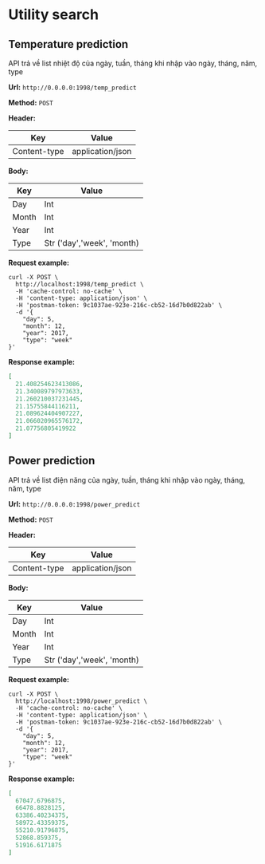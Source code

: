 # Utility search

## Temperature prediction  

API trả về list nhiệt độ của ngày, tuần, tháng  khi nhập vào ngày, tháng, năm, type 

__Url:__ `http://0.0.0.0:1998/temp_predict`

__Method:__ `POST`


__Header:__

Key | Value
--- | ---
Content-type | application/json

__Body:__

Key | Value
--- | ---
Day | Int
Month | Int
Year | Int
Type | Str ('day','week', 'month)

__Request example:__
```
curl -X POST \
  http://localhost:1998/temp_predict \
  -H 'cache-control: no-cache' \
  -H 'content-type: application/json' \
  -H 'postman-token: 9c1037ae-923e-216c-cb52-16d7b0d822ab' \
  -d '{
	"day": 5,
	"month": 12,
	"year": 2017,
	"type": "week"
}'
```

__Response example:__

```json
[
  21.408254623413086, 
  21.340089797973633, 
  21.260210037231445, 
  21.15755844116211, 
  21.089624404907227, 
  21.066020965576172, 
  21.07756805419922
]


```


## Power prediction  

API trả về list điện năng của ngày, tuần, tháng  khi nhập vào ngày, tháng, năm, type 

__Url:__ `http://0.0.0.0:1998/power_predict`

__Method:__ `POST`


__Header:__

Key | Value
--- | ---
Content-type | application/json

__Body:__

Key | Value
--- | ---
Day | Int
Month | Int
Year | Int
Type | Str ('day','week', 'month)

__Request example:__
```
curl -X POST \
  http://localhost:1998/power_predict \
  -H 'cache-control: no-cache' \
  -H 'content-type: application/json' \
  -H 'postman-token: 9c1037ae-923e-216c-cb52-16d7b0d822ab' \
  -d '{
	"day": 5,
	"month": 12,
	"year": 2017,
	"type": "week"
}'
```

__Response example:__

```json
[
  67047.6796875, 
  66478.8828125, 
  63386.40234375, 
  58972.43359375, 
  55210.91796875, 
  52868.859375, 
  51916.6171875
]
```

